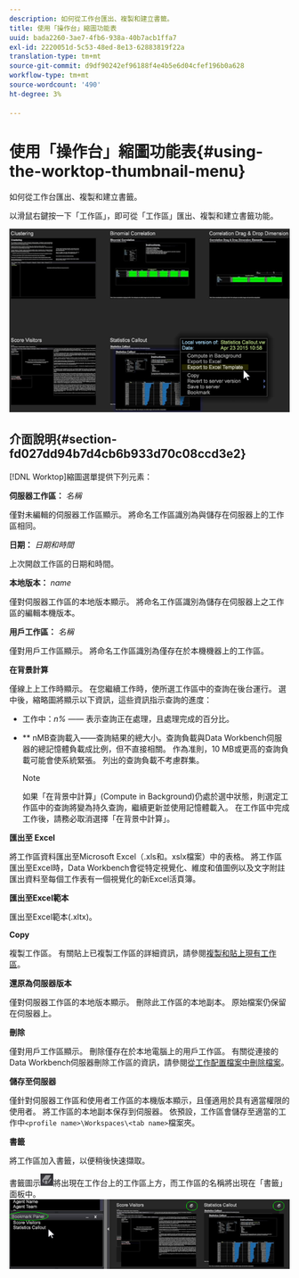 ```yaml
---
description: 如何從工作台匯出、複製和建立書籤。
title: 使用「操作台」縮圖功能表
uuid: bada2260-3ae7-4fb6-938a-40b7acb1ffa7
exl-id: 2220051d-5c53-48ed-8e13-62883819f22a
translation-type: tm+mt
source-git-commit: d9df90242ef96188f4e4b5e6d04cfef196b0a628
workflow-type: tm+mt
source-wordcount: '490'
ht-degree: 3%

---
```


# 使用「操作台」縮圖功能表{#using-the-worktop-thumbnail-menu}

如何從工作台匯出、複製和建立書籤。

以滑鼠右鍵按一下「工作區」，即可從「工作區」匯出、複製和建立書籤功能。

![](assets/thumbnail_menu.png)

## 介面說明{#section-fd027dd94b7d4cb6b933d70c08ccd3e2}

[!DNL Worktop]縮圖選單提供下列元素：

**伺服器工作區：** *名稱*

僅對未編輯的伺服器工作區顯示。 將命名工作區識別為與儲存在伺服器上的工作區相同。

**日期：** *日期和時間*

上次開啟工作區的日期和時間。

**本地版本：** *name*

僅對伺服器工作區的本地版本顯示。 將命名工作區識別為儲存在伺服器上之工作區的編輯本機版本。

**用戶工作區：** *名稱*

僅對用戶工作區顯示。 將命名工作區識別為僅存在於本機機器上的工作區。

**在背景計算**

僅線上上工作時顯示。 在您繼續工作時，使所選工作區中的查詢在後台運行。 選中後，縮略圖將顯示以下資訊，這些資訊指示查詢的進度：

* 工作中：*n%* —— 表示查詢正在處理，且處理完成的百分比。
* ** nMB查詢載入——查詢結果的總大小。查詢負載與Data Workbench伺服器的總記憶體負載成比例，但不直接相關。 作為准則，10 MB或更高的查詢負載可能會使系統緊張。 列出的查詢負載不考慮群集。

   >[!NOTE]
   >
   >如果「在背景中計算」(Compute in Background)仍處於選中狀態，則選定工作區中的查詢將變為持久查詢，繼續更新並使用記憶體載入。 在工作區中完成工作後，請務必取消選擇「在背景中計算」。

**匯出至 Excel**

將工作區資料匯出至Microsoft Excel（.xls和。xslx檔案）中的表格。 將工作區匯出至Excel時，Data Workbench會從特定視覺化、維度和值圖例以及文字附註匯出資料至每個工作表有一個視覺化的新Excel活頁簿。

**匯出至Excel範本**

匯出至Excel範本(.xltx)。

**Copy**

複製工作區。 有關貼上已複製工作區的詳細資訊，請參閱[複製和貼上現有工作區](../../home/c-get-started/c-work-worksp/c-create-worksp.md#section-f91ae89b845640c9a4a52820a6110e65)。

**還原為伺服器版本**

僅對伺服器工作區的本地版本顯示。 刪除此工作區的本地副本。 原始檔案仍保留在伺服器上。

**刪除**

僅對用戶工作區顯示。 刪除僅存在於本地電腦上的用戶工作區。 有關從連接的Data Workbench伺服器刪除工作區的資訊，請參閱[從工作配置檔案中刪除檔案](../../home/c-get-started/c-admin-intrf/c-prof-mgr/t-del-files-wkg-prof.md#task-1e29c25e6c824cc9b51cb651e835856b)。

**儲存至伺服器**

僅針對伺服器工作區和使用者工作區的本機版本顯示，且僅適用於具有適當權限的使用者。 將工作區的本地副本保存到伺服器。 依預設，工作區會儲存至適當的工作中`<profile name>\Workspaces\<tab name>`檔案夾。

**書籤**

將工作區加入書籤，以便稍後快速擷取。

書籤圖示![](assets/bookmark_icon.png)將出現在工作台上的工作區上方，而工作區的名稱將出現在「書籤」面板中。![](assets/bookmark_worktop.png)
